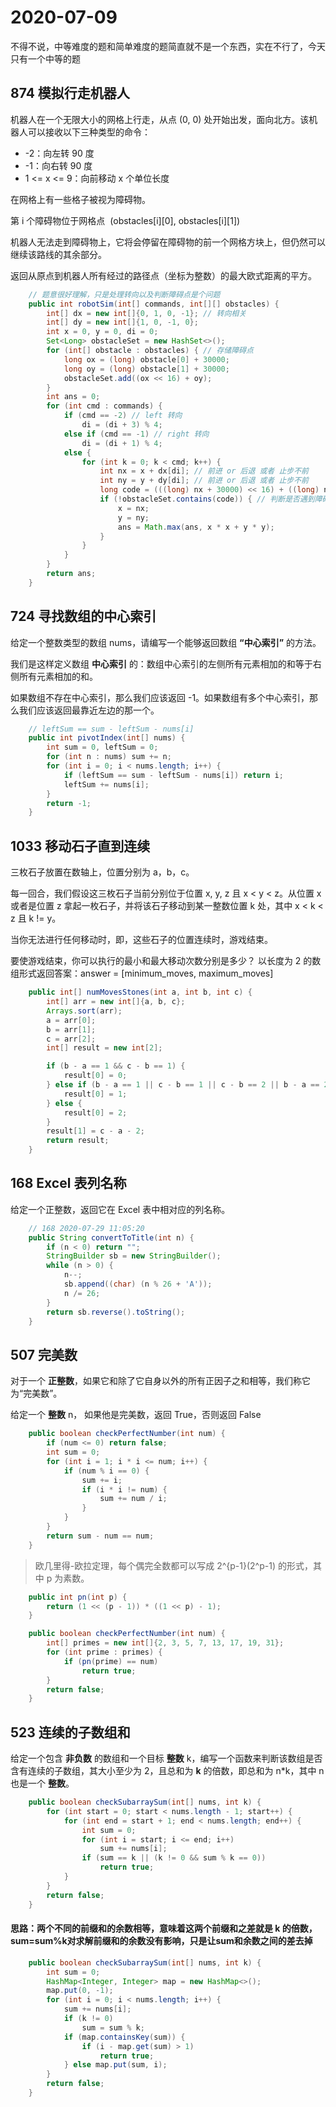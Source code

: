 # 2020-07-09

不得不说，中等难度的题和简单难度的题简直就不是一个东西，实在不行了，今天只有一个中等的题

## 874 模拟行走机器人

机器人在一个无限大小的网格上行走，从点 (0, 0) 处开始出发，面向北方。该机器人可以接收以下三种类型的命令：

+ -2：向左转 90 度
+ -1：向右转 90 度
+ 1 <= x <= 9：向前移动 x 个单位长度

在网格上有一些格子被视为障碍物。

第 i 个障碍物位于网格点  (obstacles[i][0], obstacles[i][1])

机器人无法走到障碍物上，它将会停留在障碍物的前一个网格方块上，但仍然可以继续该路线的其余部分。

返回从原点到机器人所有经过的路径点（坐标为整数）的最大欧式距离的平方。

```java
    // 题意很好理解，只是处理转向以及判断障碍点是个问题
    public int robotSim(int[] commands, int[][] obstacles) {
        int[] dx = new int[]{0, 1, 0, -1}; // 转向相关
        int[] dy = new int[]{1, 0, -1, 0};
        int x = 0, y = 0, di = 0;
        Set<Long> obstacleSet = new HashSet<>();
        for (int[] obstacle : obstacles) { // 存储障碍点
            long ox = (long) obstacle[0] + 30000;
            long oy = (long) obstacle[1] + 30000;
            obstacleSet.add((ox << 16) + oy);
        }
        int ans = 0;
        for (int cmd : commands) {
            if (cmd == -2) // left 转向
                di = (di + 3) % 4;
            else if (cmd == -1) // right 转向
                di = (di + 1) % 4;
            else {
                for (int k = 0; k < cmd; k++) {
                    int nx = x + dx[di]; // 前进 or 后退 或者 止步不前
                    int ny = y + dy[di]; // 前进 or 后退 或者 止步不前
                    long code = (((long) nx + 30000) << 16) + ((long) ny + 30000);
                    if (!obstacleSet.contains(code)) { // 判断是否遇到障碍点
                        x = nx;
                        y = ny;
                        ans = Math.max(ans, x * x + y * y);
                    }
                }
            }
        }
        return ans;
    }
```

## 724 寻找数组的中心索引

给定一个整数类型的数组 nums，请编写一个能够返回数组 **“中心索引”** 的方法。

我们是这样定义数组 **中心索引** 的：数组中心索引的左侧所有元素相加的和等于右侧所有元素相加的和。

如果数组不存在中心索引，那么我们应该返回 -1。如果数组有多个中心索引，那么我们应该返回最靠近左边的那一个。

```java
    // leftSum == sum - leftSum - nums[i]
    public int pivotIndex(int[] nums) {
        int sum = 0, leftSum = 0;
        for (int n : nums) sum += n;
        for (int i = 0; i < nums.length; i++) {
            if (leftSum == sum - leftSum - nums[i]) return i;
            leftSum += nums[i];
        }
        return -1;
    }
```

## 1033 移动石子直到连续

三枚石子放置在数轴上，位置分别为 a，b，c。

每一回合，我们假设这三枚石子当前分别位于位置 x, y, z 且 x < y < z。从位置 x 或者是位置 z 拿起一枚石子，并将该石子移动到某一整数位置 k 处，其中 x < k < z 且 k != y。

当你无法进行任何移动时，即，这些石子的位置连续时，游戏结束。

要使游戏结束，你可以执行的最小和最大移动次数分别是多少？ 以长度为 2 的数组形式返回答案：answer = [minimum_moves, maximum_moves]

```java
    public int[] numMovesStones(int a, int b, int c) {
        int[] arr = new int[]{a, b, c};
        Arrays.sort(arr);
        a = arr[0];
        b = arr[1];
        c = arr[2];
        int[] result = new int[2];

        if (b - a == 1 && c - b == 1) {
            result[0] = 0;
        } else if (b - a == 1 || c - b == 1 || c - b == 2 || b - a == 2) { // 相隔为 2 也可移动一次达到目标
            result[0] = 1;
        } else {
            result[0] = 2;
        }
        result[1] = c - a - 2;
        return result;
    }
```

## 168 Excel 表列名称

给定一个正整数，返回它在 Excel 表中相对应的列名称。

```java
    // 168 2020-07-29 11:05:20
    public String convertToTitle(int n) {
        if (n < 0) return "";
        StringBuilder sb = new StringBuilder();
        while (n > 0) {
            n--;
            sb.append((char) (n % 26 + 'A'));
            n /= 26;
        }
        return sb.reverse().toString();
    }
```

## 507 完美数

对于一个 **正整数**，如果它和除了它自身以外的所有正因子之和相等，我们称它为“完美数”。

给定一个 **整数** n， 如果他是完美数，返回 True，否则返回 False

```java
    public boolean checkPerfectNumber(int num) {
        if (num <= 0) return false;
        int sum = 0;
        for (int i = 1; i * i <= num; i++) {
            if (num % i == 0) {
                sum += i;
                if (i * i != num) {
                    sum += num / i;
                }
            }
        }
        return sum - num == num;
    }
```

> 欧几里得-欧拉定理，每个偶完全数都可以写成 2^{p-1}(2^p-1) 的形式，其中 p 为素数。

```java
    public int pn(int p) {
        return (1 << (p - 1)) * ((1 << p) - 1);
    }

    public boolean checkPerfectNumber(int num) {
        int[] primes = new int[]{2, 3, 5, 7, 13, 17, 19, 31};
        for (int prime : primes) {
            if (pn(prime) == num)
                return true;
        }
        return false;
    }
```

## 523 连续的子数组和

给定一个包含 **非负数** 的数组和一个目标 **整数** k，编写一个函数来判断该数组是否含有连续的子数组，其大小至少为 2，且总和为 **k** 的倍数，即总和为 n*k，其中 n 也是一个 **整数**。

```java
    public boolean checkSubarraySum(int[] nums, int k) {
        for (int start = 0; start < nums.length - 1; start++) {
            for (int end = start + 1; end < nums.length; end++) {
                int sum = 0;
                for (int i = start; i <= end; i++)
                    sum += nums[i];
                if (sum == k || (k != 0 && sum % k == 0))
                    return true;
            }
        }
        return false;
    }
```

#### 思路：两个不同的前缀和的余数相等，意味着这两个前缀和之差就是 k 的倍数，sum=sum%k对求解前缀和的余数没有影响，只是让sum和余数之间的差去掉

```java
    public boolean checkSubarraySum(int[] nums, int k) {
        int sum = 0;
        HashMap<Integer, Integer> map = new HashMap<>();
        map.put(0, -1);
        for (int i = 0; i < nums.length; i++) {
            sum += nums[i];
            if (k != 0)
                sum = sum % k;
            if (map.containsKey(sum)) {
                if (i - map.get(sum) > 1)
                    return true;
            } else map.put(sum, i);
        }
        return false;
    }
```
